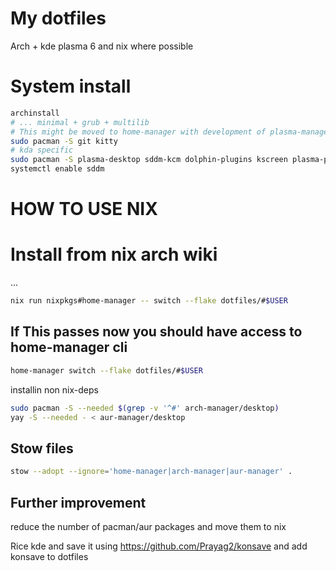# My dotfiles

Arch + kde plasma 6 and nix where possible

# System install
```bash
archinstall
# ... minimal + grub + multilib
# This might be moved to home-manager with development of plasma-manager
sudo pacman -S git kitty
# kda specific
sudo pacman -S plasma-desktop sddm-kcm dolphin-plugins kscreen plasma-pa
systemctl enable sddm
```
# HOW TO USE NIX

# Install from nix arch wiki
...
```bash
nix run nixpkgs#home-manager -- switch --flake dotfiles/#$USER
```
## If This passes now you should have access to home-manager cli
```bash
home-manager switch --flake dotfiles/#$USER
```

installin non nix-deps
```bash
sudo pacman -S --needed $(grep -v '^#' arch-manager/desktop)
yay -S --needed - < aur-manager/desktop
```

## Stow files
```bash
stow --adopt --ignore='home-manager|arch-manager|aur-manager' .
```


## Further improvement
reduce the number of pacman/aur packages and move them to nix

Rice kde and save it using
https://github.com/Prayag2/konsave
and add konsave to dotfiles
